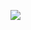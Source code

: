 ![](https://bat.bing.com/action/0?ti=56018282&Ver=2&mid=2771767a-ff8f-4dff-a036-da57c5fe5432&sid=201ffde0635411ee902411d77b750559&vid=20202bf0635411ee9ac03f2e618b0b9f&vids=0&msclkid=N&pi=0&lg=en-US&sw=800&sh=600&sc=24&nwd=1&tl=Shortform%20%7C%20Book&p=https%3A%2F%2Fwww.shortform.com%2Fapp%2Fbook%2Fatomic-habits%2Fexercise-is-your-identity-flexible-or-fragile&r=&lt=273&evt=pageLoad&sv=1&rn=478535)
